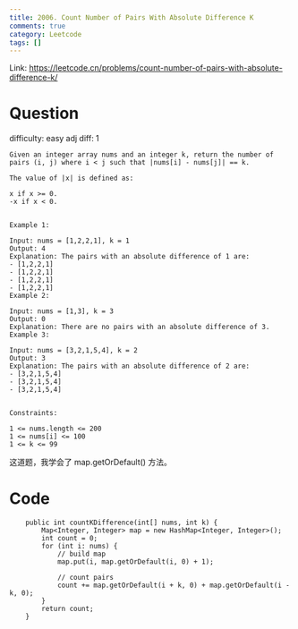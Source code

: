 ```yaml
---
title: 2006. Count Number of Pairs With Absolute Difference K
comments: true
category: Leetcode
tags: []
---
```


Link: https://leetcode.cn/problems/count-number-of-pairs-with-absolute-difference-k/

# Question

difficulty: easy
adj diff: 1

    Given an integer array nums and an integer k, return the number of pairs (i, j) where i < j such that |nums[i] - nums[j]| == k.

    The value of |x| is defined as:

    x if x >= 0.
    -x if x < 0.
     

    Example 1:

    Input: nums = [1,2,2,1], k = 1
    Output: 4
    Explanation: The pairs with an absolute difference of 1 are:
    - [1,2,2,1]
    - [1,2,2,1]
    - [1,2,2,1]
    - [1,2,2,1]
    Example 2:

    Input: nums = [1,3], k = 3
    Output: 0
    Explanation: There are no pairs with an absolute difference of 3.
    Example 3:

    Input: nums = [3,2,1,5,4], k = 2
    Output: 3
    Explanation: The pairs with an absolute difference of 2 are:
    - [3,2,1,5,4]
    - [3,2,1,5,4]
    - [3,2,1,5,4]
     

    Constraints:

    1 <= nums.length <= 200
    1 <= nums[i] <= 100
    1 <= k <= 99

这道题，我学会了 map.getOrDefault() 方法。

# Code

```
    public int countKDifference(int[] nums, int k) {
        Map<Integer, Integer> map = new HashMap<Integer, Integer>();
        int count = 0;
        for (int i: nums) {
            // build map
            map.put(i, map.getOrDefault(i, 0) + 1);

            // count pairs
            count += map.getOrDefault(i + k, 0) + map.getOrDefault(i - k, 0);
        }
        return count;
    }
```

